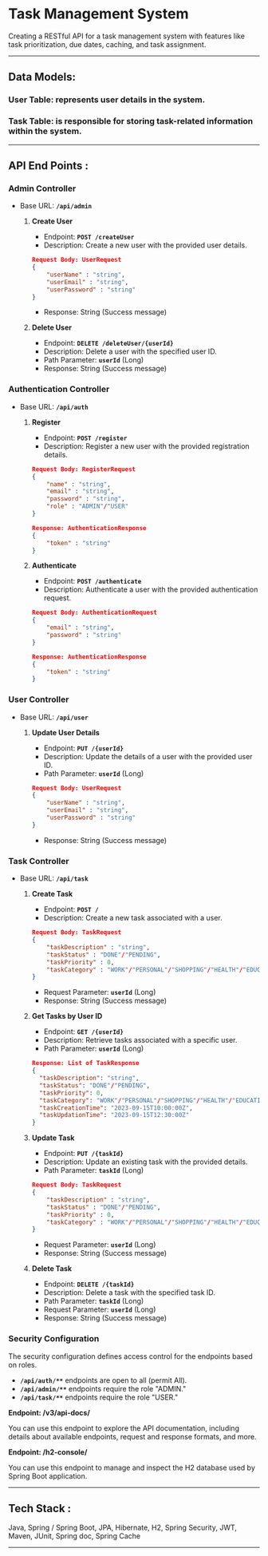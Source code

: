 # Task Management System

Creating a RESTful API for a task management system with features like task prioritization, due dates, caching, and task assignment.

---

## Data Models:

### **User Table:** represents user details in the system.

### **Task Table:** is responsible for storing task-related information within the system.

---

## API End Points :

### **Admin Controller**

- Base URL: **`/api/admin`**
    1. **Create User**
        - Endpoint: **`POST /createUser`**
        - Description: Create a new user with the provided user details.
        
        ```json
        Request Body: UserRequest
        {
            "userName" : "string",
            "userEmail" : "string",
            "userPassword" : "string"
        }
        ```
        
        - Response: String (Success message)
    2. **Delete User**
        - Endpoint: **`DELETE /deleteUser/{userId}`**
        - Description: Delete a user with the specified user ID.
        - Path Parameter: **`userId`** (Long)
        - Response: String (Success message)

### **Authentication Controller**

- Base URL: **`/api/auth`**
    1. **Register**
        - Endpoint: **`POST /register`**
        - Description: Register a new user with the provided registration details.
        
        ```json
        Request Body: RegisterRequest
        {
            "name" : "string",
            "email" : "string",
            "password" : "string",
            "role" : "ADMIN"/"USER"
        }
        ```
        
        ```json
        Response: AuthenticationResponse
        {
            "token" : "string"
        }
        ```
        
    2. **Authenticate**
        - Endpoint: **`POST /authenticate`**
        - Description: Authenticate a user with the provided authentication request.
        
        ```json
        Request Body: AuthenticationRequest
        {
            "email" : "string",
            "password" : "string"
        }
        ```
        
        ```json
        Response: AuthenticationResponse
        {
            "token" : "string"
        }
        ```
        

### **User Controller**

- Base URL: **`/api/user`**
    1. **Update User Details**
        - Endpoint: **`PUT /{userId}`**
        - Description: Update the details of a user with the provided user ID.
        - Path Parameter: **`userId`** (Long)
        
        ```json
        Request Body: UserRequest
        {
            "userName" : "string",
            "userEmail" : "string",
            "userPassword" : "string"
        }
        ```
        
        - Response: String (Success message)

### **Task Controller**

- Base URL: **`/api/task`**
    1. **Create Task**
        - Endpoint: **`POST /`**
        - Description: Create a new task associated with a user.
        
        ```json
        Request Body: TaskRequest
        {
            "taskDescription" : "string",
            "taskStatus" : "DONE"/"PENDING",
            "taskPriority" : 0,
            "taskCategory" : "WORK"/"PERSONAL"/"SHOPPING"/"HEALTH"/"EDUCATION"/"OTHER"
        }
        ```
        
        - Request Parameter: **`userId`** (Long)
        - Response: String (Success message)
    2. **Get Tasks by User ID**
        - Endpoint: **`GET /{userId}`**
        - Description: Retrieve tasks associated with a specific user.
        - Path Parameter: **`userId`** (Long)
        
        ```json
        Response: List of TaskResponse
        {
          "taskDescription": "string",
          "taskStatus": "DONE"/"PENDING",
          "taskPriority": 0,
          "taskCategory": "WORK"/"PERSONAL"/"SHOPPING"/"HEALTH"/"EDUCATION"/"OTHER",
          "taskCreationTime": "2023-09-15T10:00:00Z",
          "taskUpdationTime": "2023-09-15T12:30:00Z"
        }
        ```
        
    3. **Update Task**
        - Endpoint: **`PUT /{taskId}`**
        - Description: Update an existing task with the provided details.
        - Path Parameter: **`taskId`** (Long)
        
        ```json
        Request Body: TaskRequest
        {
            "taskDescription" : "string",
            "taskStatus" : "DONE"/"PENDING",
            "taskPriority" : 0,
            "taskCategory" : "WORK"/"PERSONAL"/"SHOPPING"/"HEALTH"/"EDUCATION"/"OTHER"
        }
        ```
        
        - Request Parameter: **`userId`** (Long)
        - Response: String (Success message)
    4. **Delete Task**
        - Endpoint: **`DELETE /{taskId}`**
        - Description: Delete a task with the specified task ID.
        - Path Parameter: **`taskId`** (Long)
        - Request Parameter: **`userId`** (Long)
        - Response: String (Success message)

### **Security Configuration**

The security configuration defines access control for the endpoints based on roles.

- **`/api/auth/**`** endpoints are open to all (permit All).
- **`/api/admin/**`** endpoints require the role "ADMIN."
- **`/api/task/**`** endpoints require the role "USER."

**Endpoint: /v3/api-docs/**

You can use this endpoint to explore the API documentation, including details about available endpoints, request and response formats, and more.

**Endpoint: /h2-console/**

You can use this endpoint to manage and inspect the H2 database used by  Spring Boot application.

---

## **Tech Stack :**

Java, Spring / Spring Boot, JPA, Hibernate, H2, Spring Security,  JWT, Maven, JUnit, Spring doc, Spring Cache

---